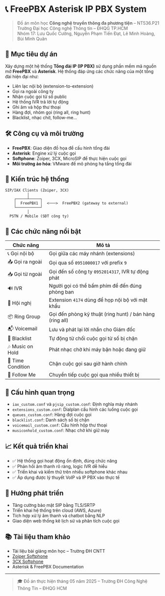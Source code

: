 
# 📞 FreePBX Asterisk IP PBX System

> Đồ án môn học **Công nghệ truyền thông đa phương tiện** – NT536.P21  
> Trường Đại học Công nghệ Thông tin – ĐHQG TP.HCM  
> Nhóm 17: Lưu Quốc Cường, Nguyễn Phạm Tiến Đạt, Lê Minh Hoàng, Bùi Minh Quân  

## 🎯 Mục tiêu dự án

Xây dựng một hệ thống **Tổng đài IP (IP PBX)** sử dụng phần mềm mã nguồn mở **FreePBX** và **Asterisk**. Hệ thống đáp ứng các chức năng của một tổng đài hiện đại như:

- Liên lạc nội bộ (extension-to-extension)
- Gọi ra ngoài công ty
- Nhận cuộc gọi từ số public
- Hệ thống IVR trả lời tự động
- Ghi âm và hộp thư thoại
- Hàng đợi, nhóm gọi (ring all, ring hunt)
- Blacklist, nhạc chờ, follow-me...

## 🛠️ Công cụ và môi trường

- **FreePBX**: Giao diện đồ họa để cấu hình tổng đài
- **Asterisk**: Engine xử lý cuộc gọi
- **Softphone**: Zoiper, 3CX, MicroSIP để thực hiện cuộc gọi
- **Môi trường ảo hóa**: VMware để mô phỏng hạ tầng tổng đài

## 🧱 Kiến trúc hệ thống

```plaintext
SIP/IAX Clients (Zoiper, 3CX)
          │
    ┌─────┴─────┐
    │  FreePBX1 │  <───>  FreePBX2 (gateway to external)
    └───────────┘
          │
  PSTN / Mobile (SĐT công ty)
```

## 🔧 Các chức năng nổi bật

| Chức năng | Mô tả |
|----------|--------|
| 📞 Gọi nội bộ | Gọi giữa các máy nhánh (extensions) |
| 📤 Gọi ra ngoài | Gọi qua số `0951000017` với prefix `9` |
| 📥 Gọi từ ngoài | Gọi đến số công ty `0952014317`, IVR tự động phát |
| 🔊 IVR | Người gọi có thể bấm phím để đến đúng phòng ban |
| 🏢 Hội nghị | Extension `4174` dùng để họp nội bộ với mật khẩu |
| 📦 Ring Group | Gọi đến phòng kỹ thuật (ring hunt) / bán hàng (ring all) |
| 📬 Voicemail | Lưu và phát lại lời nhắn cho Giám đốc |
| 📛 Blacklist | Tự động từ chối cuộc gọi từ số bị chặn |
| 🎶 Music on Hold | Phát nhạc chờ khi máy bận hoặc đang giữ |
| 📅 Time Condition | Chặn cuộc gọi sau giờ hành chính |
| 🔁 Follow Me | Chuyển tiếp cuộc gọi qua nhiều thiết bị |

## 📂 Cấu hình quan trọng

- `iax_custom.conf` và `pjsip_custom.conf`: Định nghĩa máy nhánh
- `extensions_custom.conf`: Dialplan cấu hình các luồng cuộc gọi
- `queues_custom.conf`: Hàng đợi cuộc gọi
- `blacklist.conf`: Danh sách số bị chặn
- `voicemail_custom.conf`: Cấu hình hộp thư thoại
- `musiconhold_custom.conf`: Nhạc chờ khi giữ máy

## 📈 Kết quả triển khai

- ✅ Hệ thống gọi hoạt động ổn định, đúng chức năng
- ✅ Phản hồi âm thanh rõ ràng, logic IVR dễ hiểu
- ✅ Triển khai và kiểm thử trên nhiều softphone khác nhau
- ✅ Áp dụng được lý thuyết VoIP và IP PBX vào thực tế

## 🚀 Hướng phát triển

- Tăng cường bảo mật SIP bằng TLS/SRTP
- Triển khai hệ thống trên cloud (AWS, Azure)
- Tích hợp xử lý âm thanh và chatbot bằng NLP
- Giao diện web thống kê lịch sử và phân tích cuộc gọi

## 📚 Tài liệu tham khảo

- Tài liệu bài giảng môn học – Trường ĐH CNTT
- [Zoiper Softphone](https://www.zoiper.com)
- [3CX Softphone](https://www.3cx.com/voip/softphone/)
- Asterisk & FreePBX Documentation

---

> 🎓 Đồ án thực hiện tháng 05 năm 2025 – Trường ĐH Công Nghệ Thông Tin – ĐHQG HCM
